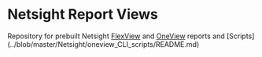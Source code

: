 # Netsight Report Views

Repository for prebuilt Netsight [FlexView](FlexView/README.md) and [OneView](OneView/README.md) reports and [Scripts] (../blob/master/Netsight/oneview_CLI_scripts/README.md)
